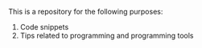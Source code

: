 This is a repository for the following purposes:

1. Code snippets
2. Tips related to programming and programming tools

